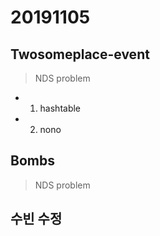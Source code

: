 # 20191105

## Twosomeplace-event
> NDS problem
 - 1. hashtable
 - 2. nono
 
 
## Bombs
> NDS problem


## 수빈 수정
